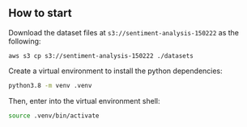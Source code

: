 ## How to start

Download the dataset files at `s3://sentiment-analysis-150222` as the following:

```shell
aws s3 cp s3://sentiment-analysis-150222 ./datasets
```

Create a virtual environment to install the python dependencies:

```bash
python3.8 -m venv .venv
```

Then, enter into the virtual environment shell:

```bash
source .venv/bin/activate
```
